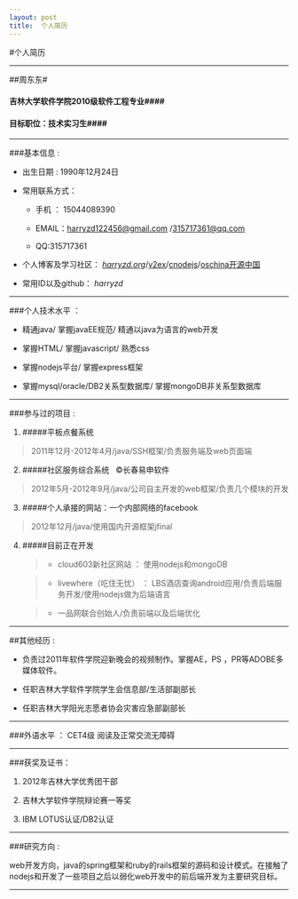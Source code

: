 ```yaml
---
layout: post
title:  个人简历
---
```


#个人简历&nbsp;&nbsp;&nbsp;&nbsp;&nbsp;&nbsp;&nbsp;&nbsp;&nbsp;&nbsp;&nbsp;&nbsp;&nbsp;&nbsp;&nbsp;&nbsp;&nbsp;&nbsp;&nbsp;&nbsp;&nbsp;&nbsp;&nbsp;&nbsp;&nbsp;&nbsp;&nbsp;&nbsp;&nbsp; <!--<img src="./h_large_s2jw_72df000013081376.jpg" height="30%" width="30%" >-->
* * *
##周东东#
####  吉林大学软件学院2010级软件工程专业####
####  目标职位：技术实习生####

* * * 

###基本信息 : 
+ 出生日期 : 1990年12月24日


+ 常用联系方式：
	+ 手机 ： 15044089390

	+ EMAIL：harryzd122456@gmail.com /315717361@qq.com
	+ QQ:315717361 
+ 个人博客及学习社区： *[harryzd.org](http://harryzd.org)*/[v2ex](www.v2ex.com)/[cnodejs](cnodejs.org)/[oschina开源中国](www.oschina.net)
+ 常用ID以及github： *harryzd* 




* * *

###个人技术水平 ： 
+ 精通java/ 掌握javaEE规范/ 精通以java为语言的web开发

+ 掌握HTML/ 掌握javascript/ 熟悉css

+ 掌握nodejs平台/ 掌握express框架

+ 掌握mysql/oracle/DB2关系型数据库/ 掌握mongoDB非关系型数据库

***
###参与过的项目 : 

1. #####平板点餐系统
>2011年12月-2012年4月/java/SSH框架/负责服务端及web页面端


2. #####社区服务综合系统 &nbsp;&nbsp;&copy;长春易申软件
>2012年5月-2012年9月/java/公司自主开发的web框架/负责几个模块的开发


3. #####个人承接的网站：一个内部网络的facebook
>2012年12月/java/使用国内开源框架jfinal


4. #####目前正在开发

	>* cloud603新社区网站 ： 使用nodejs和mongoDB

	>* livewhere（吃住无忧） ： LBS酒店查询android应用/负责后端服务开发/使用nodejs做为后端语言

	>* 一品网联合创始人/负责前端以及后端优化

* * *
##其他经历 : 

+ 负责过2011年软件学院迎新晚会的视频制作。掌握AE，PS ，PR等ADOBE多媒体软件。

+ 任职吉林大学软件学院学生会信息部/生活部副部长

+ 任职吉林大学阳光志愿者协会灾害应急部副部长




* * *
###外语水平 ：
 CET4级  阅读及正常交流无障碍

***
###获奖及证书：

1. 2012年吉林大学优秀团干部

2. 吉林大学软件学院辩论赛一等奖

3. IBM LOTUS认证/DB2认证

***
###研究方向 : 

web开发方向，java的spring框架和ruby的rails框架的源码和设计模式。在接触了nodejs和开发了一些项目之后以弱化web开发中的前后端开发为主要研究目标。

***


